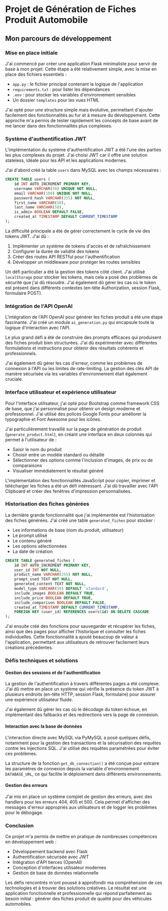 # Projet de Génération de Fiches Produit Automobile

## Mon parcours de développement

### Mise en place initiale

J'ai commencé par créer une application Flask minimaliste pour servir de base à mon projet. Cette étape a été relativement simple, avec la mise en place des fichiers essentiels :
- `app.py` : le fichier principal contenant la logique de l'application
- `requirements.txt` : pour lister les dépendances
- `.env` : pour stocker les variables d'environnement sensibles
- Un dossier `templates` pour les vues HTML

J'ai opté pour une structure simple mais évolutive, permettant d'ajouter facilement des fonctionnalités au fur et à mesure du développement. Cette approche m'a permis de tester rapidement les concepts de base avant de me lancer dans des fonctionnalités plus complexes.

### Système d'authentification JWT

L'implémentation du système d'authentification JWT a été l'une des parties les plus complexes du projet. J'ai choisi JWT car il offre une solution stateless, idéale pour les API et les applications modernes.

J'ai d'abord créé la table `users` dans MySQL avec les champs nécessaires :
```sql
CREATE TABLE users (
    id INT AUTO_INCREMENT PRIMARY KEY,
    username VARCHAR(50) UNIQUE NOT NULL,
    email VARCHAR(100) UNIQUE NOT NULL,
    password_hash VARCHAR(255) NOT NULL,
    first_name VARCHAR(50),
    last_name VARCHAR(50),
    is_admin BOOLEAN DEFAULT FALSE,
    created_at TIMESTAMP DEFAULT CURRENT_TIMESTAMP
);
```

La difficulté principale a été de gérer correctement le cycle de vie des tokens JWT. J'ai dû :
1. Implémenter un système de tokens d'accès et de rafraîchissement
2. Configurer la durée de validité des tokens
3. Créer des routes API RESTful pour l'authentification
4. Développer un middleware pour protéger les routes sensibles

Un défi particulier a été la gestion des tokens côté client. J'ai utilisé `localStorage` pour stocker les tokens, mais cela a posé des problèmes de sécurité que j'ai dû résoudre. J'ai également dû gérer les cas où le token est présent dans différents contextes (en-tête Authorization, session Flask, formulaire POST).

### Intégration de l'API OpenAI

L'intégration de l'API OpenAI pour générer les fiches produit a été une étape fascinante. J'ai créé un module `ai_generation.py` qui encapsule toute la logique d'interaction avec l'API.

Le plus grand défi a été de construire des prompts efficaces qui produisent des fiches produit bien structurées. J'ai dû expérimenter avec différentes formulations et instructions pour obtenir des résultats cohérents et professionnels.

J'ai également dû gérer les cas d'erreur, comme les problèmes de connexion à l'API ou les limites de rate-limiting. La gestion des clés API de manière sécurisée via les variables d'environnement était également cruciale.

### Interface utilisateur et expérience utilisateur

Pour l'interface utilisateur, j'ai opté pour Bootstrap comme framework CSS de base, que j'ai personnalisé pour obtenir un design moderne et professionnel. J'ai utilisé des polices Google Fonts pour améliorer la typographie et Font Awesome pour les icônes.

J'ai particulièrement travaillé sur la page de génération de produit (`generate_product.html`), en créant une interface en deux colonnes qui permet à l'utilisateur de :
- Saisir le nom du produit
- Choisir entre un modèle standard ou détaillé
- Sélectionner des options comme l'inclusion d'images, de prix ou de comparaisons
- Visualiser immédiatement le résultat généré

L'implémentation des fonctionnalités JavaScript pour copier, imprimer et télécharger les fiches a été un défi intéressant. J'ai dû travailler avec l'API Clipboard et créer des fenêtres d'impression personnalisées.

### Historisation des fiches générées

La dernière grande fonctionnalité que j'ai implémentée est l'historisation des fiches générées. J'ai créé une table `generated_fiches` pour stocker :
- Les informations de base (nom du produit, utilisateur)
- Le prompt utilisé
- Le contenu généré
- Les options sélectionnées
- La date de création

```sql
CREATE TABLE generated_fiches (
    id INT AUTO_INCREMENT PRIMARY KEY,
    user_id INT NOT NULL,
    product_name VARCHAR(255) NOT NULL,
    prompt_used TEXT NOT NULL,
    generated_content TEXT NOT NULL,
    model_type VARCHAR(50) DEFAULT 'standard',
    include_images BOOLEAN DEFAULT TRUE,
    include_price BOOLEAN DEFAULT TRUE,
    include_comparison BOOLEAN DEFAULT FALSE,
    created_at TIMESTAMP DEFAULT CURRENT_TIMESTAMP,
    FOREIGN KEY (user_id) REFERENCES users(id) ON DELETE CASCADE
);
```

J'ai ensuite créé des fonctions pour sauvegarder et récupérer les fiches, ainsi que des pages pour afficher l'historique et consulter les fiches individuelles. Cette fonctionnalité a ajouté beaucoup de valeur à l'application, permettant aux utilisateurs de retrouver facilement leurs créations précédentes.

### Défis techniques et solutions

#### Gestion des sessions et de l'authentification

La gestion de l'authentification à travers différentes pages a été complexe. J'ai dû mettre en place un système qui vérifie la présence du token JWT à plusieurs endroits (en-tête HTTP, session Flask, formulaire) pour assurer une expérience utilisateur fluide.

J'ai également dû gérer les cas où le décodage du token échoue, en implémentant des fallbacks et des redirections vers la page de connexion.

#### Interaction avec la base de données

L'interaction directe avec MySQL via PyMySQL a posé quelques défis, notamment pour la gestion des transactions et la sécurisation des requêtes contre les injections SQL. J'ai utilisé des requêtes paramétrées pour éviter ces problèmes.

La structure de la fonction `get_db_connection()` a été conçue pour extraire les paramètres de connexion depuis la variable d'environnement `DATABASE_URL`, ce qui facilite le déploiement dans différents environnements.

#### Gestion des erreurs

J'ai mis en place un système complet de gestion des erreurs, avec des handlers pour les erreurs 404, 405 et 500. Cela permet d'afficher des messages d'erreur appropriés aux utilisateurs et de logger les problèmes pour le débogage.

### Conclusion

Ce projet m'a permis de mettre en pratique de nombreuses compétences en développement web :
- Développement backend avec Flask
- Authentification sécurisée avec JWT
- Intégration d'API tierces (OpenAI)
- Conception d'interfaces utilisateur modernes
- Gestion de base de données relationnelle

Les défis rencontrés m'ont poussé à approfondir ma compréhension de ces technologies et à trouver des solutions créatives. Le résultat est une application fonctionnelle et professionnelle qui répond parfaitement au besoin initial : générer des fiches produit de qualité pour des véhicules automobiles.
